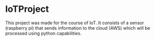 # IoTProject
This project was made for the course of IoT. It consists of a sensor (raspberry pi) that sends information to the cloud (AWS) which will be processed using python capabilities.
